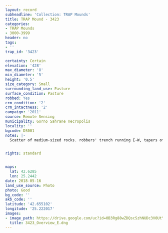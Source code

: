 ```yaml
---
layout: record
subheadline: 'Collection: TRAP Mounds'
title: TRAP Mound - 3423
categories:
- TRAP Mounds
- 3000-3999
header: no
tags:
- ''
trap_id: '3423'

certainty: Certain
elevation: '428'
max_diameter: '8'
min_diameter: '5'
height: '0.5'
size_category: Small
surrounding_land_use: Pasture
surface_condition: Pasture
robbed: Yes
crm_condition: '2'
crm_intactness: '2'
campaign: '2011'
source: Remote Sensing
municipality: Gorno Sahrane necropolis
locality: ''
bgcode: DS001
notes: |-
  Scatter of medium-sized rocks. robbers' trench running E-W, tapers off mound at E side.


rights: standard


maps:
  lat: 42.6285
  lon: 25.2442
date: 2018-05-16
land_use_source: Photo
photo: Good
bg_code: ''
akb_code: ''
latitude: '42.655102'
longitude: '25.222017'
images:
- image_path: https://drive.google.com/uc?id=0B3Rg88wZDQscSzhNUDc3V0UtYnc
  title: 3423_Overview_E.dng
---
```

